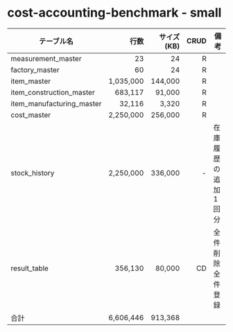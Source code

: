 # cost-accounting-benchmark - small

| テーブル名                |      行数 | サイズ(KB) | CRUD | 備考             |
| ------------------------- | --------: | ---------: | ---: | ---------------- |
| measurement_master        |        23 |         24 |    R |                  |
| factory_master            |        60 |         24 |    R |                  |
| item_master               | 1,035,000 |    144,000 |    R |                  |
| item_construction_master  |   683,117 |     91,000 |    R |                  |
| item_manufacturing_master |    32,116 |      3,320 |    R |                  |
| cost_master               | 2,250,000 |    256,000 |    R |                  |
| stock_history             | 2,250,000 | 336,000 |    - | 在庫履歴の追加1回分 |
| result_table              |   356,130 |     80,000 |   CD | 全件削除全件登録 |
| 合計                      | 6,606,446 | 913,368 |      |                  |


